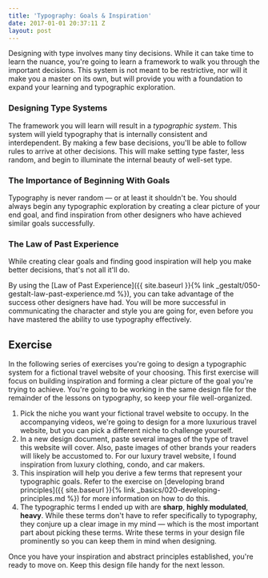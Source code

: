 ```yaml
---
title: 'Typography: Goals & Inspiration'
date: 2017-01-01 20:37:11 Z
layout: post
---
```

Designing with type involves many tiny decisions. While it can take time to learn the nuance, you're going to learn a framework to walk you through the important decisions. This system is not meant to be restrictive, nor will it make you a master on its own, but will provide you with a foundation to expand your learning and typographic exploration.

### Designing Type Systems

The framework you will learn will result in a *typographic system*. This system will yield typography that is internally consistent and interdependent. By making a few base decisions, you'll be able to follow rules to arrive at other decisions. This will make setting type faster, less random, and begin to illuminate the internal beauty of well-set type.

### The Importance of Beginning With Goals

Typography is never random — or at least it shouldn't be. You should always begin any typographic exploration by creating a clear picture of your end goal, and find inspiration from other designers who have achieved similar goals successfully.

### The Law of Past Experience

While creating clear goals and finding good inspiration will help you make better decisions, that's not all it'll do.

By using the [Law of Past Experience]({{ site.baseurl }}{% link _gestalt/050-gestalt-law-past-experience.md %}), you can take advantage of the success other designers have had. You will be more successful in communicating the character and style you are going for, even before you have mastered the ability to use typography effectively.

<!--more-->
## Exercise
In the following series of exercises you're going to design a typographic system for a fictional travel website of your choosing. This first exercise will focus on building inspiration and forming a clear picture of the goal you're trying to achieve. You're going to be working in the same design file for the remainder of the lessons on typography, so keep your file well-organized.

1. Pick the niche you want your fictional travel website to occupy. In the accompanying videos, we're going
to design for a more luxurious travel website, but you can pick a different niche to challenge yourself.
2. In a new design document, paste several images of the type of travel this website will
cover. Also, paste images of other brands your readers will likely be accustomed to.
For our luxury travel website, I found inspiration from luxury clothing, condo, and car makers.
3. This inspiration will help you derive a few terms that represent your typographic goals. Refer to the exercise
on [developing brand principles]({{ site.baseurl }}{% link _basics/020-developing-principles.md %})
for more information on how to do this.
4. The typographic terms I ended up with are **sharp**, **highly modulated**, **heavy**. While these terms don't have to refer specifically to typography, they conjure up a clear image in my mind — which is the most important part about picking these terms. Write these terms in your design file prominently so you can keep them in mind when designing.

Once you have your inspiration and abstract principles established, you're ready to move on. Keep this design file handy for the next lesson.

